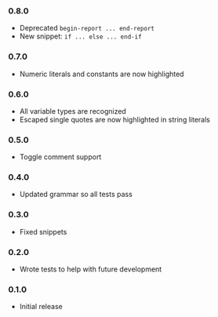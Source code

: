 ### 0.8.0
  - Deprecated `begin-report ... end-report`
  - New snippet: `if ... else ... end-if`

### 0.7.0
  - Numeric literals and constants are now highlighted

### 0.6.0
  - All variable types are recognized
  - Escaped single quotes are now highlighted in string literals

### 0.5.0
  - Toggle comment support

### 0.4.0
  - Updated grammar so all tests pass

### 0.3.0
  - Fixed snippets

### 0.2.0
  - Wrote tests to help with future development

### 0.1.0
  - Initial release
